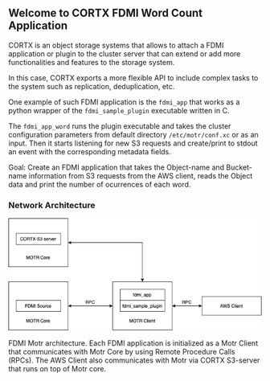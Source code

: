 ## Welcome to CORTX FDMI Word Count Application

CORTX is an object storage systems that allows to attach a FDMI application or plugin to the cluster server that can extend or add more functionalities and features to the storage system.

In this case, CORTX exports a more flexible API to include complex tasks to the system such as replication, deduplication, etc.
 
One example of such FDMI application is the `fdmi_app` that works as a python wrapper of the `fdmi_sample_plugin` executable written in C.

The `fdmi_app_word` runs the plugin executable and takes the cluster configuration parameters from default directory `/etc/motr/conf.xc` or as an input.
Then it starts listening for new S3 requests and create/print to stdout an event with the corresponding metadata fields. 

Goal: Create an FDMI application that takes the Object-name and Bucket-name information from S3 requests from the AWS client, reads the Object data and print the number of ocurrences of each word.

### Network Architecture

![CORTX MOTR FDMI Architecture](./images/CORTX-Motr-fdmi.png)

FDMI Motr architecture. 
Each FDMI application is initialized as a Motr Client that communicates with Motr Core by using Remote Procedure Calls (RPCs). 
The AWS Client also communicates with Motr via CORTX S3-server that runs on top of Motr core. 
 


